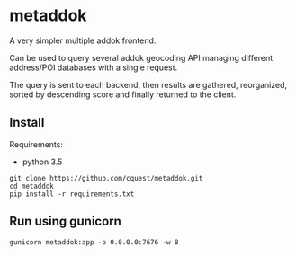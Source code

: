 # metaddok

A very simpler multiple addok frontend.

Can be used to query several addok geocoding API managing different address/POI databases with a single request.

The query is sent to each backend, then results are gathered, reorganized, sorted by descending score and finally returned to the client.

## Install

Requirements:
- python 3.5
```
git clone https://github.com/cquest/metaddok.git
cd metaddok
pip install -r requirements.txt
```
## Run using gunicorn

`gunicorn metaddok:app -b 0.0.0.0:7676 -w 8`

